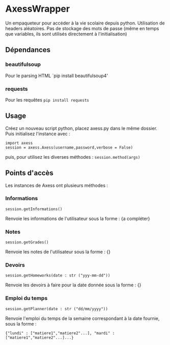# AxessWrapper

Un empaqueteur pour accéder à la vie scolaire depuis python. Utilisation de headers aléatoires. Pas de stockage des mots de passe (même en temps que variables, ils sont utilisés directement à l'initialisation)

## Dépendances

### beautifulsoup
Pour le parsing HTML
`pip install beautifulsoup4'

### requests
Pour les requêtes
`pip install requests`

## Usage

Créez un nouveau script python, placez axess.py dans le même dossier. Puis initialisez l'instance avec : 
```
import axess
session = axess.Axess(username,password,verbose = False)
```

puis, pour utilisez les diverses méthodes : 
`session.method(args)`

## Points d'accès 

Les instances de Axess ont plusieurs méthodes : 

### Informations

`session.getInformations()`

Renvoie les informations de l'utilisateur sous la forme : {a compléter}

### Notes

`session.getGrades()`

Renvoie les notes de l'utilisateur sous la forme : {}

### Devoirs

`session.getHomeworks(date : str ("yyy-mm-dd"))`

Renvoie les devoirs à faire pour la date donnée sous la forme : {}

### Emploi du temps

`session.getPlanner(date : str ("dd/mm/yyyy"))`

Renvoie l'emploi du temps de la semaine correspondant à la date fournie, sous la forme : 

`{"lundi" : ["matiere1","matiere2"...], "mardi" : ["matiere1","matiere2"...]...}`
